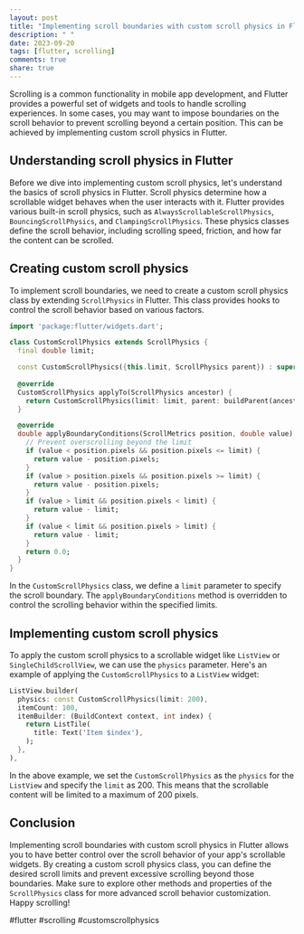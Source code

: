 ```yaml
---
layout: post
title: "Implementing scroll boundaries with custom scroll physics in Flutter"
description: " "
date: 2023-09-20
tags: [flutter, scrolling]
comments: true
share: true
---
```


Scrolling is a common functionality in mobile app development, and Flutter provides a powerful set of widgets and tools to handle scrolling experiences. In some cases, you may want to impose boundaries on the scroll behavior to prevent scrolling beyond a certain position. This can be achieved by implementing custom scroll physics in Flutter.

## Understanding scroll physics in Flutter

Before we dive into implementing custom scroll physics, let's understand the basics of scroll physics in Flutter. Scroll physics determine how a scrollable widget behaves when the user interacts with it. Flutter provides various built-in scroll physics, such as `AlwaysScrollableScrollPhysics`, `BouncingScrollPhysics`, and `ClampingScrollPhysics`. These physics classes define the scroll behavior, including scrolling speed, friction, and how far the content can be scrolled.

## Creating custom scroll physics

To implement scroll boundaries, we need to create a custom scroll physics class by extending `ScrollPhysics` in Flutter. This class provides hooks to control the scroll behavior based on various factors.

```dart
import 'package:flutter/widgets.dart';

class CustomScrollPhysics extends ScrollPhysics {
  final double limit;

  const CustomScrollPhysics({this.limit, ScrollPhysics parent}) : super();
  
  @override
  CustomScrollPhysics applyTo(ScrollPhysics ancestor) {
    return CustomScrollPhysics(limit: limit, parent: buildParent(ancestor));
  }

  @override
  double applyBoundaryConditions(ScrollMetrics position, double value) {
    // Prevent overscrolling beyond the limit
    if (value < position.pixels && position.pixels <= limit) {
      return value - position.pixels;
    }
    if (value > position.pixels && position.pixels >= limit) {
      return value - position.pixels;
    }
    if (value > limit && position.pixels < limit) {
      return value - limit;
    }
    if (value < limit && position.pixels > limit) {
      return value - limit;
    }
    return 0.0;
  }
}
```

In the `CustomScrollPhysics` class, we define a `limit` parameter to specify the scroll boundary. The `applyBoundaryConditions` method is overridden to control the scrolling behavior within the specified limits.

## Implementing custom scroll physics

To apply the custom scroll physics to a scrollable widget like `ListView` or `SingleChildScrollView`, we can use the `physics` parameter. Here's an example of applying the `CustomScrollPhysics` to a `ListView` widget:

```dart
ListView.builder(
  physics: const CustomScrollPhysics(limit: 200),
  itemCount: 100,
  itemBuilder: (BuildContext context, int index) {
    return ListTile(
      title: Text('Item $index'),
    );
  },
),
```

In the above example, we set the `CustomScrollPhysics` as the `physics` for the `ListView` and specify the `limit` as 200. This means that the scrollable content will be limited to a maximum of 200 pixels.

## Conclusion

Implementing scroll boundaries with custom scroll physics in Flutter allows you to have better control over the scroll behavior of your app's scrollable widgets. By creating a custom scroll physics class, you can define the desired scroll limits and prevent excessive scrolling beyond those boundaries. Make sure to explore other methods and properties of the `ScrollPhysics` class for more advanced scroll behavior customization. Happy scrolling!

#flutter #scrolling #customscrollphysics